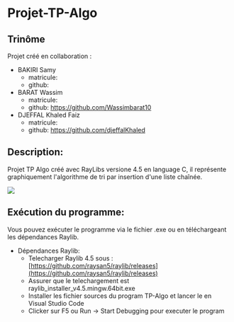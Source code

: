 ﻿# Projet-TP-Algo
## Trinôme
Projet créé en collaboration :
- BAKIRI Samy
  - matricule:
  - github:
- BARAT Wassim
  - matricule:
  - github: https://github.com/Wassimbarat10
- DJEFFAL Khaled Faiz
  - matricule:
  - github: https://github.com/djeffalKhaled

## Description:
Projet TP Algo créé avec RayLibs versione 4.5 en language C, il représente graphiquement l'algorithme de tri par insertion d'une liste chaînée.


<img src = https://github.com/djeffalKhaled/Projet-TP-Algo/assets/143727646/1b395714-f6db-48f5-9b95-ee8d83a8e9f3>


## Exécution du programme:
Vous pouvez exécuter le programme via le fichier .exe ou en téléchargeant les dépendances Raylib.
- Dépendances Raylib:
  - Telecharger Raylib 4.5 sous : [https://github.com/raysan5/raylib/releases](https://github.com/raysan5/raylib/releases)
  - Assurer que le telechargement est raylib_installer_v4.5.mingw.64bit.exe
  - Installer les fichier sources du program TP-Algo et lancer le en Visual Studio Code
  - Clicker sur F5 ou Run -> Start Debugging pour executer le program
